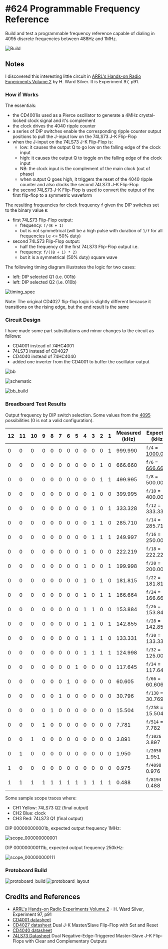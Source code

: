 # #624 Programmable Frequency Reference

Build and test a programmable frequency reference capable of dialing in 4095 discrete frequencies between 488Hz and 1MHz.

![Build](./assets/ProgrammableFrequencyReference_build.jpg?raw=true)

## Notes

I discovered this interesting little circuit in
[ARRL's Hands-on Radio Experiments Volume 2](https://www.goodreads.com/book/show/40198290-arrl-s-hands-on-radio-experiments-volume-2) by H. Ward Silver.
It is Experiment 97, p91.

### How if Works

The essentials:

* the CD4001is used as a Pierce oscillator to generate a 4MHz crystal-locked clock signal and it's complement
* the clock drives the 4040 ripple counter
* a series of DIP switches enable the corresponding ripple counter output positions to pull the J-input low on the 74LS73 J-K Flip-Flop
* when the J-input on the 74LS73 J-K Flip-Flop is:
    * low: it causes the output Q to go low on the falling edge of the clock input
    * high: it causes the output Q to toggle on the falling edge of the clock input
    * NB: the clock input is the complement of the main clock (out of phase)
    * when  output Q goes high, it triggers the reset of the 4040 ripple counter and also clocks the second 74LS73 J-K Flip-Flop
* the second 74LS73 J-K Flip-Flop is used to convert the output of the first flip-flop to a symmetric waveform

The resulting frequencies for clock frequency `f` given the DIP switches set to the binary value `B`:

* first 74LS73 Flip-Flop output:
    * frequency: `f/(B + 1)`
    * but is not symmetrical (will be a high pulse with duration of `1/f` for all frequencies i.e <= 50% duty)
* second  74LS73 Flip-Flop output:
    * half the frequency of the first 74LS73 Flip-Flop output i.e.
    * frequency: `f/((B + 1) * 2)`
    * but it is a symmetrical (50% duty) square wave

The following timing diagram illustrates the logic for two cases:

* left: DIP selected Q1 (i.e. 001b)
* left: DIP selected Q2 (i.e. 010b)

![timing_spec](./assets/timing_spec.jpg?raw=true)

Note: The original CD4027 flip-flop logic is slightly different because it transitions on the rising edge, but the end result is the same

### Circuit Design

I have made some part substitutions and minor changes to the circuit as follows:

* CD4001 instead of 74HC4001
* 74LS73 instead of CD4027
* CD4040 instead of 74HC4040
* added one inverter from the CD4001 to buffer the oscillator output

![bb](./assets/ProgrammableFrequencyReference_bb.jpg?raw=true)

![schematic](./assets/ProgrammableFrequencyReference_schematic.jpg?raw=true)

![bb_build](./assets/ProgrammableFrequencyReference_bb_build.jpg?raw=true)

### Breadboard Test Results

Output frequency by DIP switch selection.
Some values from the [4095](https://www.wolframalpha.com/input?i=2%5E12+-+1) possibilities (0 is not a valid configuration).

| 12 | 11 | 10 | 9 | 8 | 7 | 6 | 5 | 4 | 3 | 2 | 1 | Measured (kHz) | Expected (kHz)   |
|----|----|----|---|---|---|---|---|---|---|---|---|----------------|------------------|
| 0  | 0  | 0  | 0 | 0 | 0 | 0 | 0 | 0 | 0 | 0 | 1 | 999.990        | `f/4` = [1000.000](https://www.wolframalpha.com/input?i=4MHz%2F%28%281+%2B+1%29+*+2%29) |
| 0  | 0  | 0  | 0 | 0 | 0 | 0 | 0 | 0 | 0 | 1 | 0 | 666.660        | `f/6` = [666.667](https://www.wolframalpha.com/input?i=4MHz%2F%28%282+%2B+1%29+*+2%29) |
| 0  | 0  | 0  | 0 | 0 | 0 | 0 | 0 | 0 | 0 | 1 | 1 | 499.995        | `f/8` = 500.000  |
| 0  | 0  | 0  | 0 | 0 | 0 | 0 | 0 | 0 | 1 | 0 | 0 | 399.995        | `f/10` = 400.000 |
| 0  | 0  | 0  | 0 | 0 | 0 | 0 | 0 | 0 | 1 | 0 | 1 | 333.328        | `f/12` = 333.333 |
| 0  | 0  | 0  | 0 | 0 | 0 | 0 | 0 | 0 | 1 | 1 | 0 | 285.710        | `f/14` = 285.714 |
| 0  | 0  | 0  | 0 | 0 | 0 | 0 | 0 | 0 | 1 | 1 | 1 | 249.997        | `f/16` = 250.000 |
| 0  | 0  | 0  | 0 | 0 | 0 | 0 | 0 | 1 | 0 | 0 | 0 | 222.219        | `f/18` = 222.222 |
| 0  | 0  | 0  | 0 | 0 | 0 | 0 | 0 | 1 | 0 | 0 | 1 | 199.998        | `f/20` = 200.000 |
| 0  | 0  | 0  | 0 | 0 | 0 | 0 | 0 | 1 | 0 | 1 | 0 | 181.815        | `f/22` = 181.818 |
| 0  | 0  | 0  | 0 | 0 | 0 | 0 | 0 | 1 | 0 | 1 | 1 | 166.664        | `f/24` = 166.667 |
| 0  | 0  | 0  | 0 | 0 | 0 | 0 | 0 | 1 | 1 | 0 | 0 | 153.884        | `f/26` = 153.846 |
| 0  | 0  | 0  | 0 | 0 | 0 | 0 | 0 | 1 | 1 | 0 | 1 | 142.855        | `f/28` = 142.857 |
| 0  | 0  | 0  | 0 | 0 | 0 | 0 | 0 | 1 | 1 | 1 | 0 | 133.331        | `f/30` = 133.333 |
| 0  | 0  | 0  | 0 | 0 | 0 | 0 | 0 | 1 | 1 | 1 | 1 | 124.998        | `f/32` = 125.000 |
| 0  | 0  | 0  | 0 | 0 | 0 | 0 | 1 | 0 | 0 | 0 | 0 | 117.645        | `f/34` = 117.647 |
| 0  | 0  | 0  | 0 | 0 | 0 | 1 | 0 | 0 | 0 | 0 | 0 | 60.605         | `f/66` = 60.606  |
| 0  | 0  | 0  | 0 | 0 | 1 | 0 | 0 | 0 | 0 | 0 | 0 | 30.796         | `f/130` = 30.769 |
| 0  | 0  | 0  | 0 | 1 | 0 | 0 | 0 | 0 | 0 | 0 | 0 | 15.504         | `f/258` = 15.504 |
| 0  | 0  | 0  | 1 | 0 | 0 | 0 | 0 | 0 | 0 | 0 | 0 | 7.781          | `f/514` = 7.782  |
| 0  | 0  | 1  | 0 | 0 | 0 | 0 | 0 | 0 | 0 | 0 | 0 | 3.891          | `f/1026` = 3.897 |
| 0  | 1  | 0  | 0 | 0 | 0 | 0 | 0 | 0 | 0 | 0 | 0 | 1.950          | `f/2050` = 1.951 |
| 1  | 0  | 0  | 0 | 0 | 0 | 0 | 0 | 0 | 0 | 0 | 0 | 0.975          | `f/4098` = 0.976 |
| 1  | 1  | 1  | 1 | 1 | 1 | 1 | 1 | 1 | 1 | 1 | 1 | 0.488          | `f/8194` = 0.488 |

Some sample scope traces where:

* CH1 Yellow: 74LS73 Q2 (final output)
* CH2 Blue: clock
* CH3 Red: 74LS73 Q1 (final output)

DIP 000000000001b, expected output frequency 1MHz:

![scope_000000000001](./assets/scope_000000000001.gif?raw=true)

DIP 000000000111b, expected output frequency 250kHz:

![scope_000000000111](./assets/scope_000000000111.gif?raw=true)

### Protoboard Build

![protoboard_build](./assets/protoboard_build.jpg?raw=true)
![protoboard_layout](./assets/protoboard_layout.jpg?raw=true)

## Credits and References

* [ARRL's Hands-on Radio Experiments Volume 2](https://www.goodreads.com/book/show/40198290-arrl-s-hands-on-radio-experiments-volume-2) - H. Ward Silver, Experiment 97, p91
* [CD4001 datasheet](https://www.futurlec.com/4000Series/CD4001.shtml)
* [CD4027 datasheet](https://www.futurlec.com/4000Series/CD4027.shtml) Dual J-K Master/Slave Flip-Flop with Set and Reset
* [CD4040 datasheet](https://www.futurlec.com/4000Series/CD4040.shtml)
* [74LS73 Datasheet](https://www.futurlec.com/74LS/74LS73.shtml) Dual Negative-Edge-Triggered Master-Slave J-K Flip-Flops with Clear and Complementary Outputs
